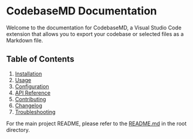 # CodebaseMD Documentation

Welcome to the documentation for CodebaseMD, a Visual Studio Code extension that allows you to export your codebase or selected files as a Markdown file.

## Table of Contents

1. [Installation](./installation.md)
2. [Usage](./usage.md)
3. [Configuration](./configuration.md)
4. [API Reference](./api-reference.md)
5. [Contributing](./contributing.md)
6. [Changelog](./changelog.md)
7. [Troubleshooting](./troubleshooting.md)

For the main project README, please refer to the [README.md](../README.md) in the root directory.
